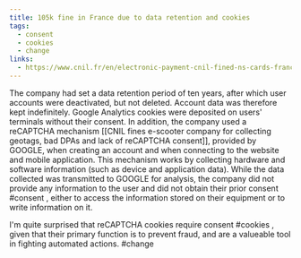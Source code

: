 ```yaml
---
title: 105k fine in France due to data retention and cookies
tags:
  - consent
  - cookies
  - change
links:
  - https://www.cnil.fr/en/electronic-payment-cnil-fined-ns-cards-france-eu105000
---
```

The company had set a data retention period of ten years, after which user accounts were deactivated, but not deleted. Account data was therefore kept indefinitely. Google Analytics cookies were deposited on users' terminals without their consent. In addition, the company used a reCAPTCHA mechanism [[CNIL fines e-scooter company for collecting geotags, bad DPAs and lack of reCAPTCHA consent]], provided by GOOGLE, when creating an account and when connecting to the website and mobile application. This mechanism works by collecting hardware and software information (such as device and application data). While the data collected was transmitted to GOOGLE for analysis, the company did not provide any information to the user and did not obtain their prior consent #consent , either to access the information stored on their equipment or to write information on it. 
 
 I'm quite surprised that reCAPTCHA cookies require consent #cookies , given that their primary function is to prevent fraud, and are a valueable tool in fighting automated actions.  #change 
